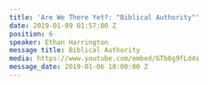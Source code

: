```yaml
---
title: 'Are We There Yet?: "Biblical Authority"'
date: 2019-01-09 01:57:00 Z
position: 6
speaker: Ethan Harrington
message title: Biblical Authority
media: https://www.youtube.com/embed/GTb8g9fLd4s
message_date: 2019-01-06 10:00:00 Z
---
```


